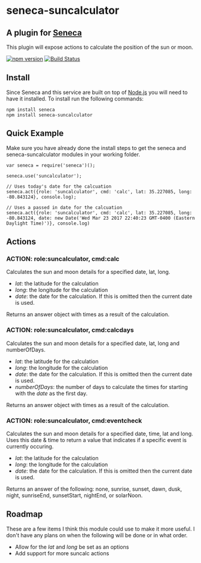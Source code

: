 # seneca-suncalculator

## A plugin for [Seneca](http://senecajs.org) 
This plugin will expose actions to calculate the position of the sun or moon.

[![npm version](https://badge.fury.io/js/seneca-suncalculator.svg)](https://www.npmjs.com/package/seneca-suncalculator)
[![Build Status](https://travis-ci.org/mlinnen/seneca-suncalculator.svg)](https://travis-ci.org/mlinnen/seneca-suncalculator)

## Install
Since Seneca and this service are built on top of [Node.js](https://nodejs.org) you will need to have it installed.
To install run the following commands:
```
npm install seneca
npm install seneca-suncalculator
```

## Quick Example
Make sure you have already done the install steps to get the seneca and seneca-suncalculator modules in your working folder. 

```
var seneca = require('seneca')();

seneca.use('suncalculator');

// Uses today's date for the calcuation
seneca.act({role: 'suncalculator', cmd: 'calc', lat: 35.227085, long: -80.843124}, console.log);

// Uses a passed in date for the calcuation
seneca.act({role: 'suncalculator', cmd: 'calc', lat: 35.227085, long: -80.843124, date: new Date('Wed Mar 23 2017 22:40:23 GMT-0400 (Eastern Daylight Time)')}, console.log)
```
 
## Actions

### ACTION: role:suncalculator, cmd:calc
Calculates the sun and moon details for a specified date, lat, long.
- _lat_: the latitude for the calculation
- _long_: the longitude for the calculation
- _date_: the date for the calculation. If this is omitted then the current date is used.

Returns an answer object with times as a result of the calculation. 

### ACTION: role:suncalculator, cmd:calcdays
Calculates the sun and moon details for a specified date, lat, long and numberOfDays.
- _lat_: the latitude for the calculation
- _long_: the longitude for the calculation
- _date_: the date for the calculation. If this is omitted then the current date is used.
- _numberOfDays_: the number of days to calculate the times for starting with the _date_ as the first day.

Returns an answer object with times as a result of the calculation. 

### ACTION: role:suncalculator, cmd:eventcheck
Calculates the sun and moon details for a specified date, time, lat and long.  Uses this date & time to return a value that indicates if a specific event is currently occuring.
- _lat_: the latitude for the calculation
- _long_: the longitude for the calculation
- _date_: the date for the calculation. If this is omitted then the current date is used.

Returns an answer of the following: none, sunrise, sunset, dawn, dusk, night, sunriseEnd, sunsetStart, nightEnd, or solarNoon.

## Roadmap
These are a few items I think this module could use to make it more useful.  I don't have any plans on
when the following will be done or in what order.
- Allow for the _lat_ and _long_ be set as an options
- Add support for more suncalc actions

